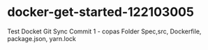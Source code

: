 # docker-get-started-122103005
Test Docket Git Sync
Commit 1 - copas Folder Spec,src, Dockerfile, package.json, yarn.lock

